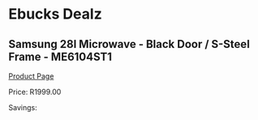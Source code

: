
# Ebucks Dealz
## Samsung 28l Microwave - Black Door / S-Steel Frame - ME6104ST1
[Product Page](https://www.ebucks.com/web/shop/productSelected.do?prodId=1211450251&catId=704989856)

Price: R1999.00

Savings: 


	